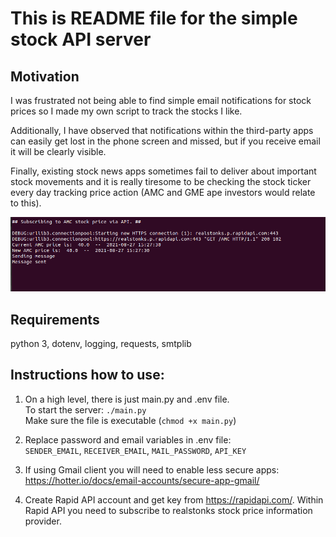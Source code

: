 # This is README file for the simple stock API server

## Motivation
I was frustrated not being able to find simple email notifications for stock prices so I made my own script to track the stocks I like.

Additionally, I have observed that notifications within the third-party apps can easily get lost in the phone screen and missed, but if you receive email it will be clearly visible.

Finally, existing stock news apps sometimes fail to deliver about important stock movements and it is really tiresome to be checking the stock ticker every day tracking price action (AMC and GME ape investors would relate to this). 


![Alt text](images/screenshot.png?raw=true "StockPriceServer")

## Requirements
python 3, dotenv, logging, requests, smtplib

## Instructions how to use: 
1. On a high level, there is just main.py and .env file.<br />
 	To start the server: `./main.py`<br />
	Make sure the file is executable (`chmod +x main.py`)

2. Replace password and email variables in .env file:<br />
	`SENDER_EMAIL`, `RECEIVER_EMAIL`, `MAIL_PASSWORD`, `API_KEY`

3. If using Gmail client you will need to enable less secure apps: https://hotter.io/docs/email-accounts/secure-app-gmail/

4. Create Rapid API account and get key from https://rapidapi.com/. Within Rapid API you need to subscribe to realstonks stock price information provider.
